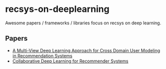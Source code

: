 # recsys-on-deeplearning
Awesome papers / frameworks / libraries focus on recsys on deep learning.

## Papers
* [A Multi-View Deep Learning Approach for Cross Domain User Modeling in Recommendation Systems]()
* [Collaborative Deep Learning for Recommender Systems]()
